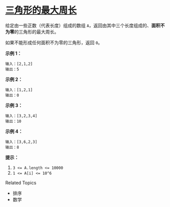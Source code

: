 # [三角形的最大周长](https://leetcode-cn.com/problems/largest-perimeter-triangle/)

给定由一些正数（代表长度）组成的数组 `A`，返回由其中三个长度组成的、**面积不为零**的三角形的最大周长。

如果不能形成任何面积不为零的三角形，返回 `0`。

 



**示例 1：**

```
输入：[2,1,2]
输出：5
```

**示例 2：**

```
输入：[1,2,1]
输出：0
```

**示例 3：**

```
输入：[3,2,3,4]
输出：10
```

**示例 4：**

```
输入：[3,6,2,3]
输出：8
```

 

**提示：**

1. `3 <= A.length <= 10000`
2. `1 <= A[i] <= 10^6`

Related Topics

- 排序
- 数学